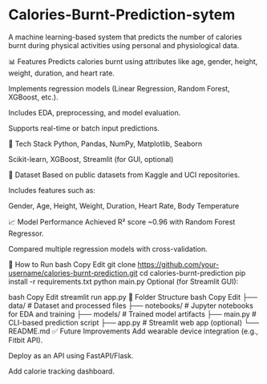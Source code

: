 # Calories-Burnt-Prediction-sytem
A machine learning-based system that predicts the number of calories burnt during physical activities using personal and physiological data.

📊 Features
Predicts calories burnt using attributes like age, gender, height, weight, duration, and heart rate.

Implements regression models (Linear Regression, Random Forest, XGBoost, etc.).

Includes EDA, preprocessing, and model evaluation.

Supports real-time or batch input predictions.

🧠 Tech Stack
Python, Pandas, NumPy, Matplotlib, Seaborn

Scikit-learn, XGBoost, Streamlit (for GUI, optional)

📁 Dataset
Based on public datasets from Kaggle and UCI repositories.

Includes features such as:

Gender, Age, Height, Weight, Duration, Heart Rate, Body Temperature

📈 Model Performance
Achieved R² score ~0.96 with Random Forest Regressor.

Compared multiple regression models with cross-validation.

🚀 How to Run
bash
Copy
Edit
git clone https://github.com/your-username/calories-burnt-prediction.git
cd calories-burnt-prediction
pip install -r requirements.txt
python main.py
Optional (for Streamlit GUI):

bash
Copy
Edit
streamlit run app.py
📂 Folder Structure
bash
Copy
Edit
├── data/                 # Dataset and processed files
├── notebooks/            # Jupyter notebooks for EDA and training
├── models/               # Trained model artifacts
├── main.py               # CLI-based prediction script
├── app.py                # Streamlit web app (optional)
└── README.md
✅ Future Improvements
Add wearable device integration (e.g., Fitbit API).

Deploy as an API using FastAPI/Flask.

Add calorie tracking dashboard.
